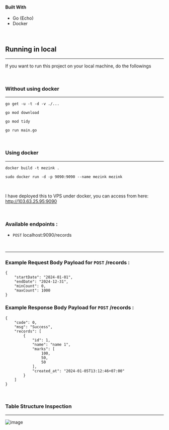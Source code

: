 #### Built With

* Go (Echo)
* Docker

<br>

## Running in local
---
If you want to run this project on your local machine, do the followings

<br>

### Without using docker
---

```
go get -u -t -d -v ./...
```

```
go mod download
```

```
go mod tidy
```

```
go run main.go
```

<br>

### Using docker
---

```
docker build -t mezink .
```

```
sudo docker run -d -p 9090:9090 --name mezink mezink
```

<br>

I have deployed this to VPS under docker, you can access from here:
http://103.63.25.95:9090

<br>

### Available endpoints :
- `POST` localhost:9090/records

<br>

---

### Example Request Body Payload for `POST` /records :
```
{
    "startDate": "2024-01-01",
    "endDate": "2024-12-31",
    "minCount": 0,
    "maxCount": 1000
}
```

### Example Response Body Payload for `POST` /records :
```
{
    "code": 0,
    "msg": "Success",
    "records": [
        {
            "id": 1,
            "name": "name 1",
            "marks": [
                100,
                50,
                50
            ],
            "created_at": "2024-01-05T13:12:46+07:00"
        }
    ]
}
```

<br>

### Table Structure Inspection
---

![image](https://github.com/Reinhardjs/mezink-technical-test/assets/7758970/5c5d9279-f0c6-4f1a-a70b-40cdf8ac90c4)
